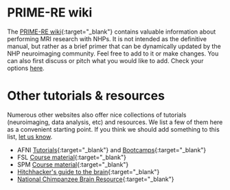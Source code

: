 # PRIME-RE wiki     
The [PRIME-RE wiki](https://github.com/PRIME-RE/prime-re.github.io/wiki/){:target="_blank"} contains valuable information about performing MRI research with NHPs. It is not intended as the definitive manual, but rather as a brief primer that can be dynamically updated by the NHP neuroimaging community. Feel free to add to it or make changes. You can also first discuss or pitch what you would like to add. Check your options [here](https://prime-re.github.io/contribute).


# Other tutorials & resources
Numerous other websites also offer nice collections of tutorials (neuroimaging, data analysis, etc) and resources. We list a few of them here as a convenient starting point. If you think we should add something to this list, [let us know](https://github.com/PRIME-RE/prime-re.github.io/issues/new?assignees=&labels=Contact&template=contact.md&title=[Contact]:%C2%A0%3Ctopic%3E).
<br>

- AFNI [Tutorials](https://afni.nimh.nih.gov/pub/dist/doc/htmldoc/nonhuman/main_toc.html){:target="_blank"} and [Bootcamps](https://www.youtube.com/channel/UC40RiNZN7_dCuB6Lg7HJl1g){:target="_blank"}      
- FSL [Course material](https://fsl.fmrib.ox.ac.uk/fslcourse/){:target="_blank"}    
- SPM [Course material](https://www.fil.ion.ucl.ac.uk/spm/course/){:target="_blank"}    
- [Hitchhacker's guide to the brain](https://learn-neuroimaging.github.io/hitchhackers_guide_brain/){:target="_blank"}
- [National Chimpanzee Brain Resource](https://www.chimpanzeebrain.org/){:target="_blank"}  

